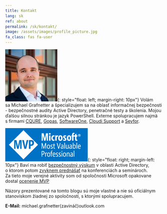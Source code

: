 ```yaml
---
title: Kontakt
lang: sk
ref: about
permalink: /sk/kontakt/
image: /assets/images/profile_picture.jpg
fa_class: fas fa-user
---
```


![Michael Grafnetter Profile Picture](/assets/images/profile_picture.jpg){: style="float: left; margin-right: 10px"} Volám sa Michael Grafnetter a&nbsp;špecializujem sa&nbsp;na&nbsp;oblasť informačnej bezpečnosti - bezpečnostné audity Active Directory, penetračné testy a&nbsp;školenia. Mojou ďalšou silnou stránkou je&nbsp;jazyk PowerShell.
Externe spolupracujem najmä s&nbsp;firmami [CQURE](https://cqure.pl/), [Gopas](https://www.gopas.cz/), [SoftwareOne](https://www.softwareone.com/cs-cz/), [Cloudi Support](https://www.cloudi.cz/) a&nbsp;[Seyfor](https://www.seyfor.com/cs-cz).

![Microsoft MVP Logo](/assets/images/microsoft_mvp.png){: style="float: right; margin-left: 10px"} Baví ma robiť [bezpečnostný výskum](/sk/projekty/) v&nbsp;oblasti Active Directory, o&nbsp;ktorom potom [zvyknem prednášať](/sk/videa/) na&nbsp;konferenciách a&nbsp;seminároch. Za&nbsp;tieto moje verejné aktivity som od&nbsp;spoločnosti Microsoft opakovane dostal [ocenenie MVP](https://mvp.microsoft.com/en-us/PublicProfile/5001919?fullName=Michael%20Grafnetter)

Názory prezentované na&nbsp;tomto blogu sú&nbsp;moje vlastné a&nbsp;nie sú&nbsp;oficiálnym stanoviskom žiadnej zo spoločností, s&nbsp;ktorými spolupracujem.

**E-Mail:** michael.grafnetter(zavináč)outlook.com
